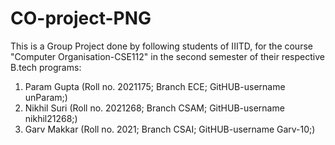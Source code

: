 # CO-project-PNG


This is a Group Project done by following students of IIITD, for the course "Computer Organisation-CSE112" in the second semester of their respective B.tech programs:
  1) Param Gupta (Roll no. 2021175; Branch ECE; GitHUB-username unParam;)
  2) Nikhil Suri (Roll no. 2021268; Branch CSAM; GitHUB-username nikhil21268;)
  3) Garv Makkar (Roll no. 2021; Branch CSAI; GitHUB-username Garv-10;)
